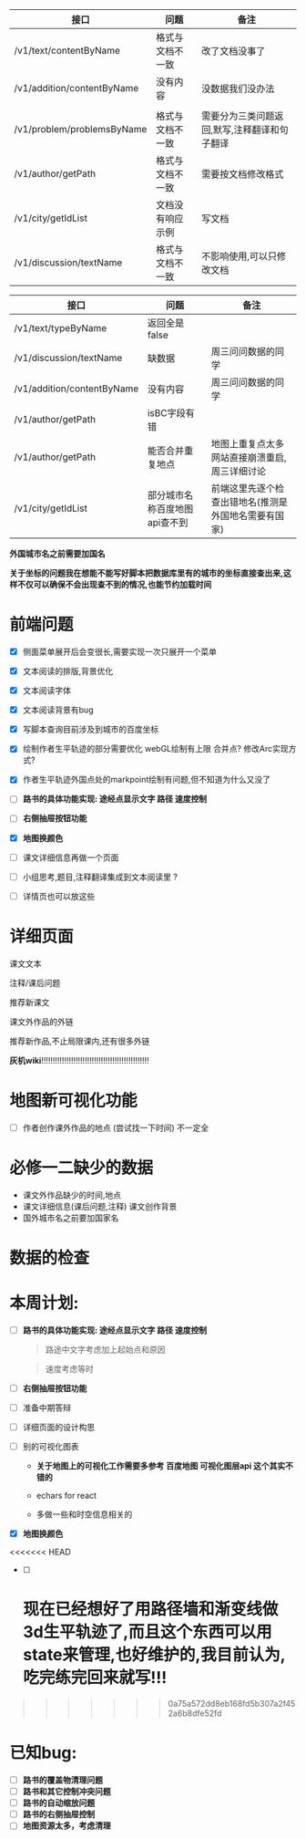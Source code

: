 | 接口                       | 问题             | 备注                                         |
| -------------------------- | ---------------- | -------------------------------------------- |
| /v1/text/contentByName     | 格式与文档不一致 | 改了文档没事了                               |
| /v1/addition/contentByName | 没有内容         | 没数据我们没办法                             |
|                            |                  |                                              |
| /v1/problem/problemsByName | 格式与文档不一致 | 需要分为三类问题返回,默写,注释翻译和句子翻译 |
| /v1/author/getPath         | 格式与文档不一致 | 需要按文档修改格式                           |
| /v1/city/getIdList         | 文档没有响应示例 | 写文档                                       |
| /v1/discussion/textName    | 格式与文档不一致 | 不影响使用,可以只修改文档                    |



| 接口                       | 问题                          | 备注                                                 |
| -------------------------- | ----------------------------- | ---------------------------------------------------- |
| /v1/text/typeByName        | 返回全是false                 |                                                      |
| /v1/discussion/textName    | 缺数据                        | 周三问问数据的同学                                   |
| /v1/addition/contentByName | 没有内容                      | 周三问问数据的同学                                   |
| /v1/author/getPath         | isBC字段有错                  |                                                      |
| /v1/author/getPath         | 能否合并重复地点              | 地图上重复点太多网站直接崩溃重启,周三详细讨论        |
| /v1/city/getIdList         | 部分城市名称百度地图api查不到 | 前端这里先逐个检查出错地名(推测是外国地名需要有国家) |



**外国城市名之前需要加国名**





**关于坐标的问题我在想能不能写好脚本把数据库里有的城市的坐标直接查出来,这样不仅可以确保不会出现查不到的情况,也能节约加载时间**

# 前端问题

- [x] 侧面菜单展开后会变很长,需要实现一次只展开一个菜单
- [x] 文本阅读的排版,背景优化
- [x] 文本阅读字体
- [x] 文本阅读背景有bug
- [x] 写脚本查询目前涉及到城市的百度坐标
- [x] 绘制作者生平轨迹的部分需要优化  webGL绘制有上限 合并点? 修改Arc实现方式?
- [x] 作者生平轨迹外国点处的markpoint绘制有问题,但不知道为什么又没了
- [ ] **路书的具体功能实现: 途经点显示文字 路径 速度控制**
- [ ] **右侧抽屉按钮功能**
- [x] **地图换颜色**
- [ ] 课文详细信息再做一个页面
- [ ] 小组思考,题目,注释翻译集成到文本阅读里 ?
- [ ] 详情页也可以放这些



# 详细页面

课文文本

注释/课后问题

推荐新课文

课文外作品的外链

推荐新作品,不止局限课内,还有很多外链

**灰机wiki**!!!!!!!!!!!!!!!!!!!!!!!!!!!!!!!!!!!!!!!!!!!!!!!



# 地图新可视化功能

- [ ] 作者创作课外作品的地点 (尝试找一下时间)  不一定全

# 必修一二缺少的数据

- 课文外作品缺少的时间,地点
- 课文详细信息(课后问题,注释) 课文创作背景
- 国外城市名之前要加国家名



# 数据的检查

# 本周计划:
- [ ] **路书的具体功能实现: 途经点显示文字 路径 速度控制**
  > 路途中文字考虑加上起始点和原因

  > 速度考虑等时

- [ ] **右侧抽屉按钮功能**

- [ ] 准备中期答辩

- [ ] 详细页面的设计构思

- [ ] 别的可视化图表

  - **关于地图上的可视化工作需要多参考 百度地图 可视化图层api 这个其实不错的**

  - echars for react
  - 多做一些和时空信息相关的

- [x] **地图换颜色**

<<<<<<< HEAD
- [ ] 现在已经想好了用路径墙和渐变线做3d生平轨迹了,而且这个东西可以用state来管理,也好维护的,我目前认为,吃完练完回来就写!!!
  =======

  
>>>>>>> 0a75a572dd8eb168fd5b307a2f452a6b8dfe52fd

# 已知bug:

- [ ] **路书的覆盖物清理问题**
- [ ] **路书和其它控制冲突问题**
- [ ] **路书的自动缩放问题**
- [ ] **路书的右侧抽屉控制**
- [ ] **地图资源太多，考虑清理**